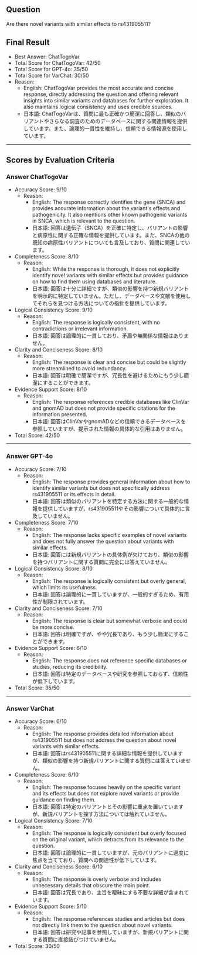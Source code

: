 ## Question

Are there novel variants with similar effects to rs431905511?

## Final Result

- Best Answer: ChatTogoVar
- Total Score for ChatTogoVar: 42/50
- Total Score for GPT-4o: 35/50
- Total Score for VarChat: 30/50
- Reason:
  - English: ChatTogoVar provides the most accurate and concise response, directly addressing the question and offering relevant insights into similar variants and databases for further exploration. It also maintains logical consistency and uses credible sources.
  - 日本語: ChatTogoVarは、質問に最も正確かつ簡潔に回答し、類似のバリアントやさらなる調査のためのデータベースに関する関連情報を提供しています。また、論理的一貫性を維持し、信頼できる情報源を使用しています。

---

## Scores by Evaluation Criteria

### Answer ChatTogoVar
- Accuracy Score: 9/10
  - Reason: 
    - English: The response correctly identifies the gene (SNCA) and provides accurate information about the variant's effects and pathogenicity. It also mentions other known pathogenic variants in SNCA, which is relevant to the question.
    - 日本語: 回答は遺伝子（SNCA）を正確に特定し、バリアントの影響と病原性に関する正確な情報を提供しています。また、SNCAの他の既知の病原性バリアントについても言及しており、質問に関連しています。
- Completeness Score: 8/10
  - Reason: 
    - English: While the response is thorough, it does not explicitly identify novel variants with similar effects but provides guidance on how to find them using databases and literature.
    - 日本語: 回答は十分に詳細ですが、類似の影響を持つ新規バリアントを明示的に特定していません。ただし、データベースや文献を使用してそれらを見つける方法についての指針を提供しています。
- Logical Consistency Score: 9/10
  - Reason: 
    - English: The response is logically consistent, with no contradictions or irrelevant information.
    - 日本語: 回答は論理的に一貫しており、矛盾や無関係な情報はありません。
- Clarity and Conciseness Score: 8/10
  - Reason: 
    - English: The response is clear and concise but could be slightly more streamlined to avoid redundancy.
    - 日本語: 回答は明確で簡潔ですが、冗長性を避けるためにもう少し簡潔にすることができます。
- Evidence Support Score: 8/10
  - Reason: 
    - English: The response references credible databases like ClinVar and gnomAD but does not provide specific citations for the information presented.
    - 日本語: 回答はClinVarやgnomADなどの信頼できるデータベースを参照していますが、提示された情報の具体的な引用はありません。
- Total Score: 42/50

---

### Answer GPT-4o
- Accuracy Score: 7/10
  - Reason: 
    - English: The response provides general information about how to identify similar variants but does not specifically address rs431905511 or its effects in detail.
    - 日本語: 回答は類似のバリアントを特定する方法に関する一般的な情報を提供していますが、rs431905511やその影響について具体的に言及していません。
- Completeness Score: 7/10
  - Reason: 
    - English: The response lacks specific examples of novel variants and does not fully answer the question about variants with similar effects.
    - 日本語: 回答には新規バリアントの具体例が欠けており、類似の影響を持つバリアントに関する質問に完全には答えていません。
- Logical Consistency Score: 8/10
  - Reason: 
    - English: The response is logically consistent but overly general, which limits its usefulness.
    - 日本語: 回答は論理的に一貫していますが、一般的すぎるため、有用性が制限されています。
- Clarity and Conciseness Score: 7/10
  - Reason: 
    - English: The response is clear but somewhat verbose and could be more concise.
    - 日本語: 回答は明確ですが、やや冗長であり、もう少し簡潔にすることができます。
- Evidence Support Score: 6/10
  - Reason: 
    - English: The response does not reference specific databases or studies, reducing its credibility.
    - 日本語: 回答は特定のデータベースや研究を参照しておらず、信頼性が低下しています。
- Total Score: 35/50

---

### Answer VarChat
- Accuracy Score: 6/10
  - Reason: 
    - English: The response provides detailed information about rs431905511 but does not address the question about novel variants with similar effects.
    - 日本語: 回答はrs431905511に関する詳細な情報を提供していますが、類似の影響を持つ新規バリアントに関する質問には答えていません。
- Completeness Score: 6/10
  - Reason: 
    - English: The response focuses heavily on the specific variant and its effects but does not explore novel variants or provide guidance on finding them.
    - 日本語: 回答は特定のバリアントとその影響に重点を置いていますが、新規バリアントを探す方法については触れていません。
- Logical Consistency Score: 7/10
  - Reason: 
    - English: The response is logically consistent but overly focused on the original variant, which detracts from its relevance to the question.
    - 日本語: 回答は論理的に一貫していますが、元のバリアントに過度に焦点を当てており、質問への関連性が低下しています。
- Clarity and Conciseness Score: 6/10
  - Reason: 
    - English: The response is overly verbose and includes unnecessary details that obscure the main point.
    - 日本語: 回答は冗長であり、主旨を曖昧にする不要な詳細が含まれています。
- Evidence Support Score: 5/10
  - Reason: 
    - English: The response references studies and articles but does not directly link them to the question about novel variants.
    - 日本語: 回答は研究や記事を参照していますが、新規バリアントに関する質問に直接結びつけていません。
- Total Score: 30/50
